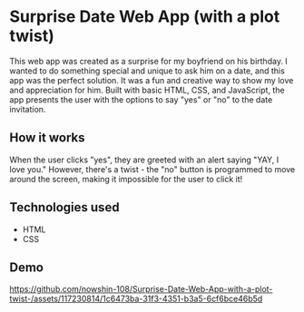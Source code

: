 # Surprise Date Web App (with a plot twist)

This web app was created as a surprise for my boyfriend on his birthday. I wanted to do something special and unique to ask him on a date, and this app was the perfect solution. It was a fun and creative way to show my love and appreciation for him. Built with basic HTML, CSS, and JavaScript, the app presents the user with the options to say "yes" or "no" to the date invitation.

## How it works

When the user clicks "yes", they are greeted with an alert saying "YAY, I love you." However, there's a twist - the "no" button is programmed to move around the screen, making it impossible for the user to click it!

## Technologies used

- HTML
- CSS


## Demo

https://github.com/nowshin-108/Surprise-Date-Web-App-with-a-plot-twist-/assets/117230814/1c6473ba-31f3-4351-b3a5-6cf6bce46b5d
